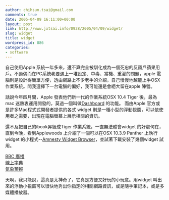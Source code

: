 ```yaml
---
author: chihsun.tsai@gmail.com
comments: true
date: 2005-04-09 16:11:00+00:00
layout: post
link: http://www.jxtsai.info/0928/2005/04/09/widget/
slug: widget
title: widget
wordpress_id: 886
categories:
- software
---
```


自己使用Apple 系統一年多來，還不算完全被馴化成為一個死忠的反窗戶蘋果用戶。不過偶而在PC系統老要遇上一堆設定、中毒、當機、重灌的問題，apple 電腦則是設計得簡單方便，透由網路上不少老手的介紹，自己慢慢地越能上手OSX 作業系統。問我選擇下一台電腦的偏好，我可能還是會絕大留在apple  陣營。  
  
話說今年四月間，Apple 發表他們新一代的作業系統OSX 10.4 Tiger 後，最為 mac 迷熱衷運用開發的，莫過一個叫做[Dashboard](http://www.jxtsai.info/blog/) 的功能。 而由Apple 官方或是許多Mac程式式開發者提供的各式 widget  則是一種小型的浮動視窗，可以依使用者之需要，出現在電腦螢幕上展示相關的資訊。  
  
還不及把自己的ibook昇級成Tiger 作業系統，一直無法體會widget 的好處何在，直到今晚，看到Applewoods 上介紹了一個可以在OSX 10.3.9  Panther 上執行widget 的小程式--[Amnesty Widget Browser](http://www.jxtsai.info/blog/)，並試著下載安裝了幾個widget 試用。  
  
[BBC 廣播](http://www.jxtsai.info/blog/)  
[線上字典  
氣象預報](http://www.jxtsai.info/blog/)  
  
  
天啊，我只能說，這真是太神奇了，它真是方便又好玩的小玩意。用widget 叫出來的浮動小視窗可以很快地秀出你指定的相關網路資訊，或是隨手筆記本，或是多媒體播放器。
